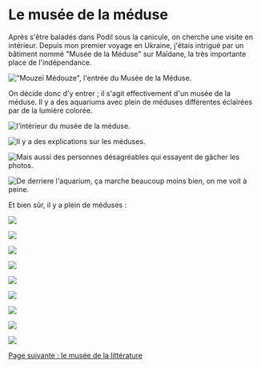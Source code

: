 # Le musée de la méduse

Après s'être baladés dans Podil sous la canicule, on cherche une visite en
intérieur. Depuis mon premier voyage en Ukraine, j'étais intrigué par un
bâtiment nommé "Musée de la Méduse" sur Maïdane, la très importante place de
l'indépendance.

!["Mouzeï Médouze", l'entrée du Musée de la Méduse.](images/kyiv/p4/musee_de_la_meduse/musei_meduze.jpg)

On décide donc d'y entrer ; il s'agit effectivement d'un musée de la méduse.
Il y a des aquariums avec plein de méduses différentes éclairées par de la
lumière colorée.

![l’intérieur du musée de la méduse.](images/kyiv/p4/musee_de_la_meduse/lieux.jpg)

![Il y a des explications sur les méduses.](images/kyiv/p4/musee_de_la_meduse/informations.jpg)

![Mais aussi des personnes désagréables qui essayent de gâcher les photos.](images/kyiv/p4/musee_de_la_meduse/louche.jpg)

![De derriere l'aquarium, ça marche beaucoup moins bien, on me voit à peine.](images/kyiv/p4/musee_de_la_meduse/meduse_rouge.jpg)

Et bien sûr, il y a plein de méduses :

![](images/kyiv/p4/musee_de_la_meduse/meduse_bleue_1.jpg)

![](images/kyiv/p4/musee_de_la_meduse/meduses_roses.jpg)

![](images/kyiv/p4/musee_de_la_meduse/meduse_bleue_2.jpg)

![](images/kyiv/p4/musee_de_la_meduse/meduse_jaune.jpg)

![](images/kyiv/p4/musee_de_la_meduse/meduse_marron.jpg)

![](images/kyiv/p4/musee_de_la_meduse/meduse_rose_1.jpg)

![](images/kyiv/p4/musee_de_la_meduse/meduse_rose_2.jpg)

![](images/kyiv/p4/musee_de_la_meduse/meduse_rose_3.jpg)

![](images/kyiv/p4/musee_de_la_meduse/meduse_rose_4.jpg)

[Page suivante : le musée de la littérature](kyiv_4_musee_litterature.md)
